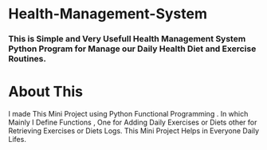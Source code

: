# Health-Management-System

### This is Simple and Very Usefull Health Management System Python Program for Manage our Daily Health Diet and Exercise Routines. 

# About This

I made This Mini Project using Python Functional Programming . In which Mainly I Define Functions , One  for Adding Daily Exercises or Diets
other for Retrieving Exercises or Diets Logs. This Mini Project Helps in Everyone Daily Lifes.
